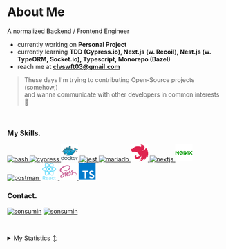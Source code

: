 # About Me

A normalized Backend / Frontend Engineer

- currently working on **Personal Project**
- currently learning **TDD (Cypress.io), Next.js (w. Recoil), Nest.js (w. TypeORM, Socket.io), Typescript, Monorepo (Bazel)**
- reach me at **clvswft03@gmail.com**

> These days I'm trying to contributing Open-Source projects (somehow,)\
> and wanna communicate with other developers in common interests 💬

&nbsp;

<h3 align="left">My Skills.</h3>
<p align="left"> <a href="https://www.gnu.org/software/bash/" target="_blank" rel="noreferrer"> <img src="https://www.vectorlogo.zone/logos/gnu_bash/gnu_bash-icon.svg" alt="bash" width="40" height="40"/> </a> <a href="https://www.cypress.io" target="_blank" rel="noreferrer"> <img src="https://raw.githubusercontent.com/simple-icons/simple-icons/6e46ec1fc23b60c8fd0d2f2ff46db82e16dbd75f/icons/cypress.svg" alt="cypress" width="40" height="40"/> </a> <a href="https://www.docker.com/" target="_blank" rel="noreferrer"> <img src="https://raw.githubusercontent.com/devicons/devicon/master/icons/docker/docker-original-wordmark.svg" alt="docker" width="40" height="40"/> </a> <a href="https://jestjs.io" target="_blank" rel="noreferrer"> <img src="https://www.vectorlogo.zone/logos/jestjsio/jestjsio-icon.svg" alt="jest" width="40" height="40"/> </a> <a href="https://mariadb.org/" target="_blank" rel="noreferrer"> <img src="https://www.vectorlogo.zone/logos/mariadb/mariadb-icon.svg" alt="mariadb" width="40" height="40"/> </a> <a href="https://nestjs.com/" target="_blank" rel="noreferrer"> <img src="https://raw.githubusercontent.com/devicons/devicon/master/icons/nestjs/nestjs-plain.svg" alt="nestjs" width="40" height="40"/> </a> <a href="https://nextjs.org/" target="_blank" rel="noreferrer"> <img src="https://cdn.worldvectorlogo.com/logos/nextjs-2.svg" alt="nextjs" width="40" height="40"/> </a> <a href="https://www.nginx.com" target="_blank" rel="noreferrer"> <img src="https://raw.githubusercontent.com/devicons/devicon/master/icons/nginx/nginx-original.svg" alt="nginx" width="40" height="40"/> </a> <a href="https://postman.com" target="_blank" rel="noreferrer"> <img src="https://www.vectorlogo.zone/logos/getpostman/getpostman-icon.svg" alt="postman" width="40" height="40"/> </a> <a href="https://reactjs.org/" target="_blank" rel="noreferrer"> <img src="https://raw.githubusercontent.com/devicons/devicon/master/icons/react/react-original-wordmark.svg" alt="react" width="40" height="40"/> </a> <a href="https://sass-lang.com" target="_blank" rel="noreferrer"> <img src="https://raw.githubusercontent.com/devicons/devicon/master/icons/sass/sass-original.svg" alt="sass" width="40" height="40"/> </a> <a href="https://www.typescriptlang.org/" target="_blank" rel="noreferrer"> <img src="https://raw.githubusercontent.com/devicons/devicon/master/icons/typescript/typescript-original.svg" alt="typescript" width="40" height="40"/> </a> </p>

<h3 align="left">Contact.</h3>
<p align="left"> <a href="https://linkedin.com/in/sonsumin" target="blank"><img align="center" src="https://raw.githubusercontent.com/rahuldkjain/github-profile-readme-generator/master/src/images/icons/Social/github.svg" alt="sonsumin" height="30" width="40" /></a> <a href="https://linkedin.com/in/sonsumin" target="blank"><img align="center" src="https://raw.githubusercontent.com/rahuldkjain/github-profile-readme-generator/master/src/images/icons/Social/linked-in-alt.svg" alt="sonsumin" height="30" width="40" /></a>
</p>

&nbsp;

<details>
 <summary>My Statistics ↕️</summary>

<!--START_SECTION:waka-->
![Code Time](http://img.shields.io/badge/Code%20Time-814%20hrs%2059%20mins-blue)

![Profile Views](http://img.shields.io/badge/Profile%20Views-0-blue)

**🐱 My GitHub Data** 

> 🏆 1,085 Contributions in the Year 2022
 > 
> 📦 12.5 MB Used in GitHub's Storage 
 > 
> 💼 Opted to Hire
 > 
> 📜 324 Public Repositories 
 > 
> 🔑 101 Private Repositories  
 > 
**I'm an Early 🐤** 

```text
🌞 Morning    30 commits     █████░░░░░░░░░░░░░░░░░░░░   21.28% 
🌆 Daytime    43 commits     ███████░░░░░░░░░░░░░░░░░░   30.5% 
🌃 Evening    45 commits     ████████░░░░░░░░░░░░░░░░░   31.91% 
🌙 Night      23 commits     ████░░░░░░░░░░░░░░░░░░░░░   16.31%

```
📅 **I'm Most Productive on Thursday** 

```text
Monday       25 commits     ████░░░░░░░░░░░░░░░░░░░░░   17.73% 
Tuesday      15 commits     ██░░░░░░░░░░░░░░░░░░░░░░░   10.64% 
Wednesday    25 commits     ████░░░░░░░░░░░░░░░░░░░░░   17.73% 
Thursday     42 commits     ███████░░░░░░░░░░░░░░░░░░   29.79% 
Friday       15 commits     ██░░░░░░░░░░░░░░░░░░░░░░░   10.64% 
Saturday     6 commits      █░░░░░░░░░░░░░░░░░░░░░░░░   4.26% 
Sunday       13 commits     ██░░░░░░░░░░░░░░░░░░░░░░░   9.22%

```


📊 **This Week I Spent My Time On** 

```text
⌚︎ Time Zone: Asia/Seoul

💬 Programming Languages: 
Other                    24 hrs 39 mins      ███████████████░░░░░░░░░░   61.88% 
Kotlin                   14 hrs 13 mins      █████████░░░░░░░░░░░░░░░░   35.68% 
Bash                     17 mins             ░░░░░░░░░░░░░░░░░░░░░░░░░   0.75% 
JSON                     17 mins             ░░░░░░░░░░░░░░░░░░░░░░░░░   0.75% 
YAML                     11 mins             ░░░░░░░░░░░░░░░░░░░░░░░░░   0.47%

🔥 Editors: 
Browser                  24 hrs 35 mins      ███████████████░░░░░░░░░░   61.72% 
IntelliJ                 14 hrs 47 mins      █████████░░░░░░░░░░░░░░░░   37.11% 
Neovim                   22 mins             ░░░░░░░░░░░░░░░░░░░░░░░░░   0.92% 
VS Code                  6 mins              ░░░░░░░░░░░░░░░░░░░░░░░░░   0.25%

💻 Operating System: 
Linux                    39 hrs 51 mins      █████████████████████████   100.0%

```

**I Mostly Code in JavaScript** 

```text
JavaScript               20 repos            ██████░░░░░░░░░░░░░░░░░░░   25.64% 
TypeScript               18 repos            █████░░░░░░░░░░░░░░░░░░░░   23.08% 
Shell                    9 repos             ███░░░░░░░░░░░░░░░░░░░░░░   11.54% 
CSS                      7 repos             ██░░░░░░░░░░░░░░░░░░░░░░░   8.97% 
Python                   6 repos             ██░░░░░░░░░░░░░░░░░░░░░░░   7.69%

```


**Timeline**

![Chart not found](https://raw.githubusercontent.com/todaypp/todaypp/master/charts/bar_graph.png) 


 Last Updated on 19/05/2022 22:39:21 UTC
<!--END_SECTION:waka-->
</details>
